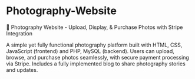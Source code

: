 # Photography-Website
📸 Photography Website - Upload, Display, &amp; Purchase Photos with Stripe Integration

A simple yet fully functional photography platform built with HTML, CSS, JavaScript (frontend) and PHP, MySQL (backend). Users can upload, browse, and purchase photos seamlessly, with secure payment processing via Stripe. Includes a fully implemented blog to share photography stories and updates.
